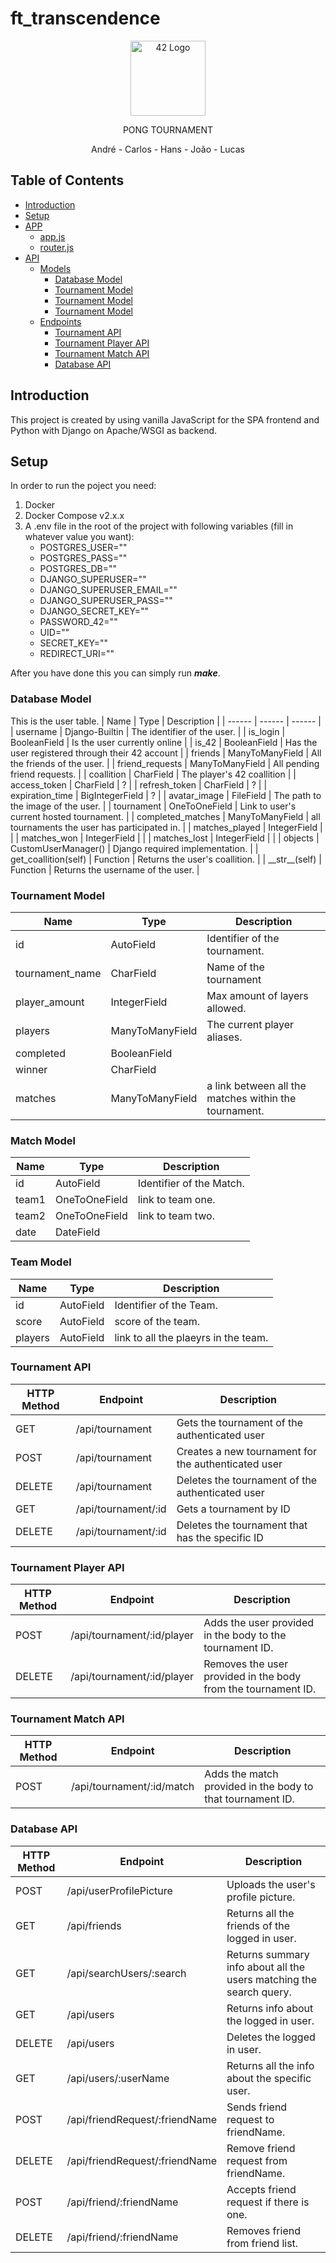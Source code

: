 

# ft_transcendence

<p align="center">
  <img src="https://auth.42.fr/auth/resources/0nmse/login/students/img/42_logo.svg" width="120" alt="42 Logo" /></a>
</p>
  
<p align="center">PONG TOURNAMENT</p>
<p align="center">André - Carlos - Hans - João - Lucas</p>

## Table of Contents
- [Introduction](#Introduction)
- [Setup](#Setup)
- [APP](#APP)
	- [app.js](#app-js)
	- [router.js](#router-js)
- [API](#Database-M)
    - [Models](#Database-M)
        - [Database Model](#Database-M) 
        - [Tournament Model](#Tournament-M) 
        - [Tournament Model](#Match-M) 
        - [Tournament Model](#Team-M) 
    - [Endpoints](#Tournament)
        - [Tournament API](#Tournament)
        - [Tournament Player API](#Tournament-Player)
        - [Tournament Match API](#Tournament-Match)
        - [Database API](#Database)


## Introduction <a name="Introduction"></a>
This project is created by using vanilla JavaScript for the SPA frontend and Python with Django on Apache/WSGI as backend.

## Setup <a name="Setup"></a>
In order to run the poject you need:
1. Docker
2. Docker Compose v2.x.x
3. A .env file in the root of the project with following variables (fill in whatever value you want):
    - POSTGRES_USER=""
    - POSTGRES_PASS=""
    - POSTGRES_DB=""
    - DJANGO_SUPERUSER=""
    - DJANGO_SUPERUSER_EMAIL=""
    - DJANGO_SUPERUSER_PASS=""
    - DJANGO_SECRET_KEY=""
    - PASSWORD_42=""
    - UID=""
    - SECRET_KEY=""
    - REDIRECT_URI=""

After you have done this you can simply run ***make***.

### Database Model <a name="Database-M"></a> 
This is the user table.
| Name | Type | Description |
| ------ | ------ | ------ |
| username              | Django-Builtin        | The identifier of the user.                       |
| is_login				| BooleanField          | Is the user currently online                      |
| is_42                 | BooleanField          | Has the user registered through their 42 account  |
| friends               | ManyToManyField       | All the friends of the user.                      |
| friend_requests       | ManyToManyField       | All pending friend requests.                      |
| coallition            | CharField             | The player's 42 coallition                        |
| access_token          | CharField             | ?                       |
| refresh_token         | CharField             | ?                       |
| expiration_time       | BigIntegerField       | ?                     |
| avatar_image          | FileField             | The path to the image of the user.                |
| tournament            | OneToOneField         | Link to user's current hosted tournament.         |
| completed_matches     | ManyToManyField       | all tournaments the user has participated in.     |
| matches_played        | IntegerField          |                        |
| matches_won           | IntegerField          |                        |
| matches_lost          | IntegerField          |                        |
| objects               | CustomUserManager()   | Django required implementation.                   |
| get_coallition(self)  | Function              | Returns the user's coallition.                    |
| \_\_str\_\_(self)     | Function              | Returns the username of the user.                 |


### Tournament Model <a name="Tournament-M"></a>
| Name | Type | Description |
| ------ | ------ | ------ |
| id                | AutoField         | Identifier of the tournament. |
| tournament_name   | CharField         | Name of the tournament        |
| player_amount     | IntegerField      | Max amount of layers allowed. |
| players           | ManyToManyField   | The current player aliases.   |
| completed         | BooleanField      |  |
| winner         	| CharField      	|  |
| matches         	| ManyToManyField   | a link between all the matches within the tournament. |

### Match Model <a name="Match-M"></a>
| Name | Type | Description |
| ------ | ------ | ------ |
| id                | AutoField         | Identifier of the Match. |
| team1             | OneToOneField         | link to team one. |
| team2             | OneToOneField         | link to team two. |
| date	            | DateField         |  |

### Team Model <a name="Team-M"></a>
| Name | Type | Description |
| ------ | ------ | ------ |
| id                | AutoField         | Identifier of the Team. |
| score             | AutoField         | score of the team. |
| players           | AutoField         | link to all the plaeyrs in the team. |


### Tournament API <a name="Tournament"></a>
| HTTP Method | Endpoint | Description |
| ------ | ------ | ------ |
| GET       | /api/tournament           | Gets the tournament of the authenticated user         |
| POST      | /api/tournament           | Creates a new tournament for the authenticated user   |
| DELETE    | /api/tournament           | Deletes the tournament of the authenticated user      |
| GET       | /api/tournament/:id       | Gets a tournament by ID                               |
| DELETE    | /api/tournament/:id       | Deletes the tournament that has the specific ID       |


### Tournament Player API <a name="Tournament-Player"></a>
| HTTP Method | Endpoint | Description |
| ------ | ------ | ------ |
| POST 		| /api/tournament/:id/player | Adds the user provided in the body to the tournament ID.  |
| DELETE	| /api/tournament/:id/player | Removes the user provided in the body from the tournament ID. |


### Tournament Match API <a name="Tournament-Match"></a>
| HTTP Method | Endpoint | Description |
| ------ | ------ | ------ |
| POST      | /api/tournament/:id/match       | Adds the match provided in the body to that tournament ID.|

### Database API <a name="Database"></a>
| HTTP Method | Endpoint | Description |
| ------ | ------ | ------ |
| POST		| /api/userProfilePicture           | Uploads the user's profile picture.                                   |
| GET		| /api/friends                      | Returns all the friends of the logged in user.                        |
| GET		| /api/searchUsers/:search          | Returns summary info about all the users matching the search query.   |
| GET		| /api/users                        | Returns info about the logged in user.                                |
| DELETE	| /api/users                        | Deletes the logged in user.                                           |
| GET		| /api/users/:userName              | Returns all the info about the specific user.                         |
| POST		| /api/friendRequest/:friendName    | Sends friend request to friendName.                                   |
| DELETE	| /api/friendRequest/:friendName    | Remove friend request from friendName.                                |
| POST		| /api/friend/:friendName           | Accepts friend request if there is one.                               |
| DELETE	| /api/friend/:friendName           | Removes friend from friend list.                                      |
